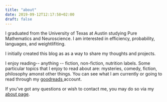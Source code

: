 ```yaml
---
title: "about"
date: 2019-09-12T12:17:58+02:00
draft: false
---
```


<div>
	<p>
		I graduated from the University of Texas at Austin studying Pure Mathematics and Neuroscience. I am interested in efficiency, probability, languages, and weightlifiting. 
	</p>
	<p>
		I initially created this blog as as a way to share my thoughts and projects. 
	</p>
	<p>
		I enjoy reading-- anything -- fiction, non-fiction, nutrition labels. Some particular topics that I enjoy to read about are: mysteries, comedy, fiction, philosophy amonst other things. You can see what I am currently or going to read through my <a href= " https://www.goodreads.com/skylxrkt"> goodreads </a> account. 
	</p>  
	<p>
	If you've got any questions or wish to contact me, you may do so via my <a href="" target="_blank">about page</a>.
	</p>
</div>